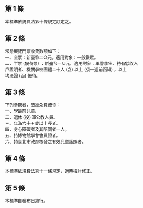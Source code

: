 第 1 條
-------
本標準依規費法第十條規定訂定之。

第 2 條
-------
常態展覽門票收費數額如下：  
一、全票：新臺幣二○元。適用對象：一般觀眾。  
二、半票 (優待票) ：新臺幣一○元。適用對象：軍警學生、持有低收入  
    戶證明者、機關學校團體二十人 (含) 以上 (須一週前函知) ，以上  
    均憑證 (函) 優待。

第 3 條
-------
下列參觀者，憑證免費優待：  
一、學齡前兒童。  
二、退休 (役) 軍公教人員。  
三、年滿六十五歲以上長者。  
四、身心障礙者及其陪同者一人。  
五、持博物館學會會員證者。  
六、持臺北市政府核發之有效兒童護照者。

第 4 條
-------
本標準依規費法第十一條規定，適時檢討修正。

第 5 條
-------
本標準自發布日施行。

